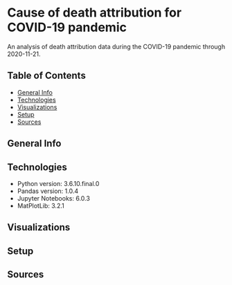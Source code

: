 # Cause of death attribution for COVID-19 pandemic
An analysis of death attribution data during the COVID-19 pandemic through 2020-11-21.

## Table of Contents
* [General Info](#general-info)
* [Technologies](#technologies)
* [Visualizations](#visualizations)
* [Setup](#setup)
* [Sources](#sources)

## General Info


## Technologies
* Python version: 3.6.10.final.0
* Pandas version: 1.0.4
* Jupyter Notebooks: 6.0.3
* MatPlotLib: 3.2.1

## Visualizations


## Setup



## Sources

